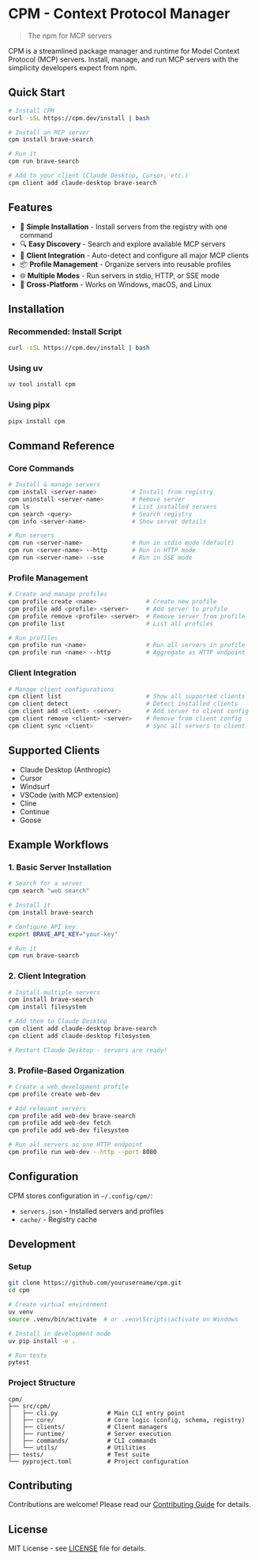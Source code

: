 # CPM - Context Protocol Manager

> The npm for MCP servers

CPM is a streamlined package manager and runtime for Model Context Protocol (MCP) servers. Install, manage, and run MCP servers with the simplicity developers expect from npm.

## Quick Start

```bash
# Install CPM
curl -sSL https://cpm.dev/install | bash

# Install an MCP server
cpm install brave-search

# Run it
cpm run brave-search

# Add to your client (Claude Desktop, Cursor, etc.)
cpm client add claude-desktop brave-search
```

## Features

- 🚀 **Simple Installation** - Install servers from the registry with one command
- 🔍 **Easy Discovery** - Search and explore available MCP servers
- 🎯 **Client Integration** - Auto-detect and configure all major MCP clients
- 📦 **Profile Management** - Organize servers into reusable profiles
- 🌐 **Multiple Modes** - Run servers in stdio, HTTP, or SSE mode
- 🔄 **Cross-Platform** - Works on Windows, macOS, and Linux

## Installation

### Recommended: Install Script

```bash
curl -sSL https://cpm.dev/install | bash
```

### Using uv

```bash
uv tool install cpm
```

### Using pipx

```bash
pipx install cpm
```

## Command Reference

### Core Commands

```bash
# Install & manage servers
cpm install <server-name>          # Install from registry
cpm uninstall <server-name>        # Remove server
cpm ls                             # List installed servers
cpm search <query>                 # Search registry
cpm info <server-name>             # Show server details

# Run servers
cpm run <server-name>              # Run in stdio mode (default)
cpm run <server-name> --http       # Run in HTTP mode
cpm run <server-name> --sse        # Run in SSE mode
```

### Profile Management

```bash
# Create and manage profiles
cpm profile create <name>              # Create new profile
cpm profile add <profile> <server>     # Add server to profile
cpm profile remove <profile> <server>  # Remove server from profile
cpm profile list                       # List all profiles

# Run profiles
cpm profile run <name>                 # Run all servers in profile
cpm profile run <name> --http          # Aggregate as HTTP endpoint
```

### Client Integration

```bash
# Manage client configurations
cpm client list                        # Show all supported clients
cpm client detect                      # Detect installed clients
cpm client add <client> <server>       # Add server to client config
cpm client remove <client> <server>    # Remove from client config
cpm client sync <client>               # Sync all servers to client
```

## Supported Clients

- Claude Desktop (Anthropic)
- Cursor
- Windsurf
- VSCode (with MCP extension)
- Cline
- Continue
- Goose

## Example Workflows

### 1. Basic Server Installation

```bash
# Search for a server
cpm search "web search"

# Install it
cpm install brave-search

# Configure API key
export BRAVE_API_KEY="your-key"

# Run it
cpm run brave-search
```

### 2. Client Integration

```bash
# Install multiple servers
cpm install brave-search
cpm install filesystem

# Add them to Claude Desktop
cpm client add claude-desktop brave-search
cpm client add claude-desktop filesystem

# Restart Claude Desktop - servers are ready!
```

### 3. Profile-Based Organization

```bash
# Create a web development profile
cpm profile create web-dev

# Add relevant servers
cpm profile add web-dev brave-search
cpm profile add web-dev fetch
cpm profile add web-dev filesystem

# Run all servers as one HTTP endpoint
cpm profile run web-dev --http --port 8080
```

## Configuration

CPM stores configuration in `~/.config/cpm/`:

- `servers.json` - Installed servers and profiles
- `cache/` - Registry cache

## Development

### Setup

```bash
git clone https://github.com/yourusername/cpm.git
cd cpm

# Create virtual environment
uv venv
source .venv/bin/activate  # or .venv\Scripts\activate on Windows

# Install in development mode
uv pip install -e .

# Run tests
pytest
```

### Project Structure

```
cpm/
├── src/cpm/
│   ├── cli.py              # Main CLI entry point
│   ├── core/               # Core logic (config, schema, registry)
│   ├── clients/            # Client managers
│   ├── runtime/            # Server execution
│   ├── commands/           # CLI commands
│   └── utils/              # Utilities
├── tests/                  # Test suite
└── pyproject.toml          # Project configuration
```

## Contributing

Contributions are welcome! Please read our [Contributing Guide](CONTRIBUTING.md) for details.

## License

MIT License - see [LICENSE](LICENSE) file for details.
